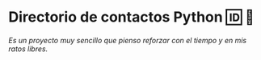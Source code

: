 # Directorio de contactos Python :id: :memo:
###### Es un proyecto muy sencillo que pienso reforzar con el tiempo y en mis ratos libres.